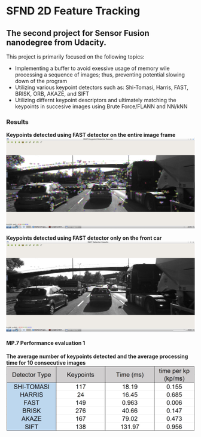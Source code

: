 # SFND 2D Feature Tracking

## The second project for Sensor Fusion nanodegree from Udacity.

This project is primarily focused on the following topics:

- Implementing a buffer to avoid exessive usage of memory wile processing a sequence of images; thus, preventing potential slowing down of the program 
- Utilizing various keypoint detectors such as: Shi-Tomasi, Harris, FAST, BRISK, ORB, AKAZE, and SIFT
- Utilizing differnt keypoint descriptors and ultimately matching the keypoints in succesive images using Brute Force/FLANN and NN/kNN

### Results

**Keypoints detected using FAST detector on the entire image frame**
![FAST keypoints detected](Results/FAST_entireFrame.jpg)

**Keypoints detected using FAST detector only on the front car**
![FAST keypoints detected](Results/FAST_onlyFrontCar.jpg)

#### MP.7 Performance evaluation 1

**The average number of keypoints detected and the average processing time for 10 consecutive images**
![Number keypoints detected](Results/MP7-nKeypoint_vs_detectorType-Table.jpg)

